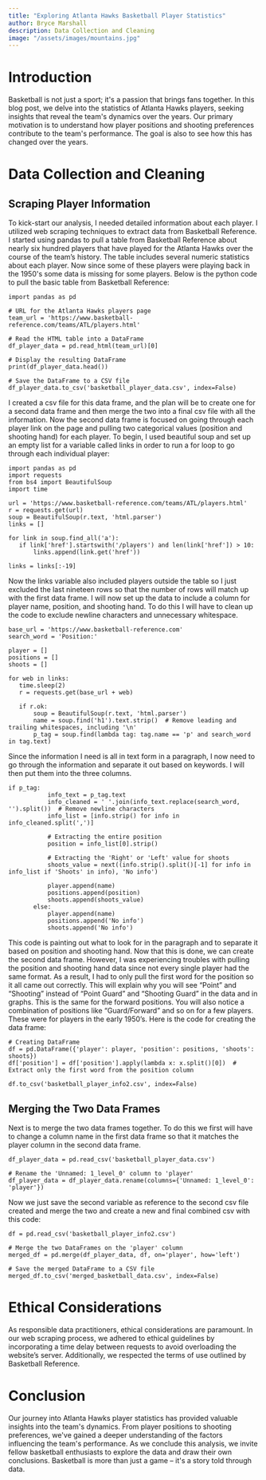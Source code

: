 ```yaml
---
title: "Exploring Atlanta Hawks Basketball Player Statistics"
author: Bryce Marshall
description: Data Collection and Cleaning  
image: "/assets/images/mountains.jpg"
---
```


# Introduction

Basketball is not just a sport; it's a passion that brings fans together. In this blog post, we delve into the statistics of Atlanta Hawks players, seeking insights that reveal the team's dynamics over the years. Our primary motivation is to understand how player positions and shooting preferences contribute to the team's performance. The goal is also to see how this has changed over the years.

# Data Collection and Cleaning

## Scraping Player Information

To kick-start our analysis, I needed detailed information about each player. I utilized web scraping techniques to extract data from Basketball Reference. I started using pandas to pull a table from Basketball Reference about nearly six hundred players that have played for the Atlanta Hawks over the course of the team’s history. The table includes several numeric statistics about each player. Now since some of these players were playing back in the 1950's some data is missing for some players. Below is the python code to pull the basic table from Basketball Reference:

```
import pandas as pd

# URL for the Atlanta Hawks players page
team_url = 'https://www.basketball-reference.com/teams/ATL/players.html'

# Read the HTML table into a DataFrame
df_player_data = pd.read_html(team_url)[0]

# Display the resulting DataFrame
print(df_player_data.head())

# Save the DataFrame to a CSV file
df_player_data.to_csv('basketball_player_data.csv', index=False)

```
I created a csv file for this data frame, and the plan will be to create one for a second data frame and then merge the two into a final csv file with all the information. Now the second data frame is focused on going through each player link on the page and pulling two categorical values (position and shooting hand) for each player. To begin, I used beautiful soup and set up an empty list for a variable called links in order to run a for loop to go through each individual player:

```
import pandas as pd
import requests
from bs4 import BeautifulSoup
import time

url = 'https://www.basketball-reference.com/teams/ATL/players.html'
r = requests.get(url)
soup = BeautifulSoup(r.text, 'html.parser')
links = []

for link in soup.find_all('a'):
   if link['href'].startswith('/players') and len(link['href']) > 10:
       links.append(link.get('href'))

links = links[:-19]

```
Now the links variable also included players outside the table so I just excluded the last nineteen rows so that the number of rows will match up with the first data frame. I will now set up the data to include a column for player name, position, and shooting hand. To do this I will have to clean up the code to exclude newline characters and unnecessary whitespace.

```
base_url = 'https://www.basketball-reference.com'
search_word = 'Position:'

player = []
positions = []
shoots = []

for web in links:
   time.sleep(2)
   r = requests.get(base_url + web)

   if r.ok:
       soup = BeautifulSoup(r.text, 'html.parser')
       name = soup.find('h1').text.strip()  # Remove leading and trailing whitespaces, including '\n'
       p_tag = soup.find(lambda tag: tag.name == 'p' and search_word in tag.text)

```
Since the information I need is all in text form in a paragraph, I now need to go through the information and separate it out based on keywords. I will then put them into the three columns.

```
if p_tag:
           info_text = p_tag.text
           info_cleaned = ' '.join(info_text.replace(search_word, '').split())  # Remove newline characters
           info_list = [info.strip() for info in info_cleaned.split(',')]

           # Extracting the entire position
           position = info_list[0].strip()

           # Extracting the 'Right' or 'Left' value for shoots
           shoots_value = next((info.strip().split()[-1] for info in info_list if 'Shoots' in info), 'No info')

           player.append(name)
           positions.append(position)
           shoots.append(shoots_value)
       else:
           player.append(name)
           positions.append('No info')
           shoots.append('No info')

```
This code is painting out what to look for in the paragraph and to separate it based on position and shooting hand. Now that this is done, we can create the second data frame. However, I was experiencing troubles with pulling the position and shooting hand data since not every single player had the same format. As a result, I had to only pull the first word for the position so it all came out correctly. This will explain why you will see “Point” and “Shooting” instead of “Point Guard” and “Shooting Guard” in the data and in graphs. This is the same for the forward positions. You will also notice a combination of positions like “Guard/Forward” and so on for a few players. These were for players in the early 1950’s. Here is the code for creating the data frame:

```
# Creating DataFrame
df = pd.DataFrame({'player': player, 'position': positions, 'shoots': shoots})
df['position'] = df['position'].apply(lambda x: x.split()[0])  # Extract only the first word from the position column

df.to_csv('basketball_player_info2.csv', index=False)

```

## Merging the Two Data Frames

Next is to merge the two data frames together. To do this we first will have to change a column name in the first data frame so that it matches the player column in the second data frame. 

```
df_player_data = pd.read_csv('basketball_player_data.csv')

# Rename the 'Unnamed: 1_level_0' column to 'player'
df_player_data = df_player_data.rename(columns={'Unnamed: 1_level_0': 'player'})

```

Now we just save the second variable as reference to the second csv file created and merge the two and create a new and final combined csv with this code:

```
df = pd.read_csv('basketball_player_info2.csv')

# Merge the two DataFrames on the 'player' column
merged_df = pd.merge(df_player_data, df, on='player', how='left')

# Save the merged DataFrame to a CSV file
merged_df.to_csv('merged_basketball_data.csv', index=False)
```

# Ethical Considerations

As responsible data practitioners, ethical considerations are paramount. In our web scraping process, we adhered to ethical guidelines by incorporating  a time delay between requests to avoid overloading the website’s server. Additionally, we respected the terms of use outlined by Basketball Reference.

# Conclusion 

Our journey into Atlanta Hawks player statistics has provided valuable insights into the team's dynamics. From player positions to shooting preferences, we've gained a deeper understanding of the factors influencing the team's performance.
As we conclude this analysis, we invite fellow basketball enthusiasts to explore the data and draw their own conclusions.
Basketball is more than just a game – it's a story told through data.

